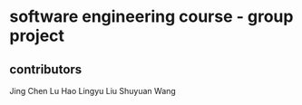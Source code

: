 # software engineering course - group project


## contributors
 Jing Chen
 Lu Hao
 Lingyu Liu
 Shuyuan Wang
 
